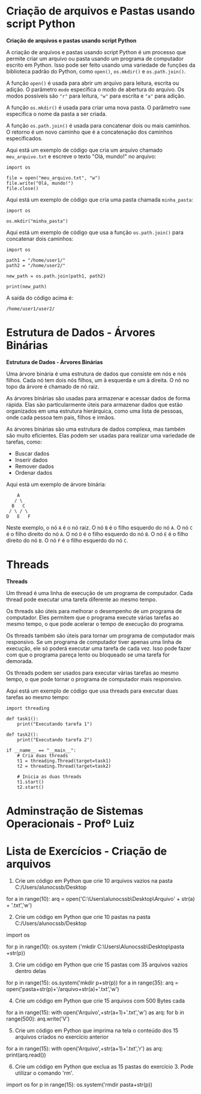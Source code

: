 # Criação de arquivos e Pastas usando script Python

**Criação de arquivos e pastas usando script Python**

A criação de arquivos e pastas usando script Python é um processo que permite criar um arquivo ou pasta usando um programa de computador escrito em Python. Isso pode ser feito usando uma variedade de funções da biblioteca padrão do Python, como `open()`, `os.mkdir()` e `os.path.join()`.

A função `open()` é usada para abrir um arquivo para leitura, escrita ou adição. O parâmetro `mode` especifica o modo de abertura do arquivo. Os modos possíveis são `"r"` para leitura, `"w"` para escrita e `"a"` para adição.

A função `os.mkdir()` é usada para criar uma nova pasta. O parâmetro `name` especifica o nome da pasta a ser criada.

A função `os.path.join()` é usada para concatenar dois ou mais caminhos. O retorno é um novo caminho que é a concatenação dos caminhos especificados.

Aqui está um exemplo de código que cria um arquivo chamado `meu_arquivo.txt` e escreve o texto "Olá, mundo!" no arquivo:

```
import os

file = open("meu_arquivo.txt", "w")
file.write("Olá, mundo!")
file.close()
```

Aqui está um exemplo de código que cria uma pasta chamada `minha_pasta`:

```
import os

os.mkdir("minha_pasta")
```

Aqui está um exemplo de código que usa a função `os.path.join()` para concatenar dois caminhos:

```
import os

path1 = "/home/user1/"
path2 = "/home/user2/"

new_path = os.path.join(path1, path2)

print(new_path)
```

A saída do código acima é:

```
/home/user1/user2/
```


# Estrutura de Dados - Árvores Binárias

**Estrutura de Dados - Árvores Binárias**

Uma árvore binária é uma estrutura de dados que consiste em nós e nós filhos. Cada nó tem dois nós filhos, um à esquerda e um à direita. O nó no topo da árvore é chamado de nó raiz.

As árvores binárias são usadas para armazenar e acessar dados de forma rápida. Elas são particularmente úteis para armazenar dados que estão organizados em uma estrutura hierárquica, como uma lista de pessoas, onde cada pessoa tem pais, filhos e irmãos.

As árvores binárias são uma estrutura de dados complexa, mas também são muito eficientes. Elas podem ser usadas para realizar uma variedade de tarefas, como:

* Buscar dados
* Inserir dados
* Remover dados
* Ordenar dados

Aqui está um exemplo de árvore binária:

```
    A
   / \
  B   C
 / \ / \
D   E   F
```

Neste exemplo, o nó `A` é o nó raiz. O nó `B` é o filho esquerdo do nó `A`. O nó `C` é o filho direito do nó `A`. O nó `D` é o filho esquerdo do nó `B`. O nó `E` é o filho direito do nó `B`. O nó `F` é o filho esquerdo do nó `C`.






# Threads

**Threads**

Um thread é uma linha de execução de um programa de computador. Cada thread pode executar uma tarefa diferente ao mesmo tempo.

Os threads são úteis para melhorar o desempenho de um programa de computador. Eles permitem que o programa execute várias tarefas ao mesmo tempo, o que pode acelerar o tempo de execução do programa.

Os threads também são úteis para tornar um programa de computador mais responsivo. Se um programa de computador tiver apenas uma linha de execução, ele só poderá executar uma tarefa de cada vez. Isso pode fazer com que o programa pareça lento ou bloqueado se uma tarefa for demorada.

Os threads podem ser usados para executar várias tarefas ao mesmo tempo, o que pode tornar o programa de computador mais responsivo.

Aqui está um exemplo de código que usa threads para executar duas tarefas ao mesmo tempo:

```
import threading

def task1():
    print("Executando tarefa 1")

def task2():
    print("Executando tarefa 2")

if __name__ == "__main__":
    # Cria duas threads
    t1 = threading.Thread(target=task1)
    t2 = threading.Thread(target=task2)

    # Inicia as duas threads
    t1.start()
    t2.start()
```

# Adminstração de Sistemas Operacionais - Profº Luiz

# Lista de Exercícios - Criação de arquivos


1. Crie um código em Python que crie 10 arquivos vazios na pasta C:/Users/alunocssb/Desktop

for a in range(10):
	arq = open('C:\\Users\\alunocssb\\Desktop\\Arquivo' + str(a) + '.txt','w')



2. Crie um código em Python que crie 10 pastas na pasta C:/Users/alunocssb/Desktop

import os

for p in range(10):
	os.system ('mkdir C:\\Users\\Alunocssb\\Desktop\\pasta +str(p))



3. Crie um código em Python que crie 15 pastas com 35 arquivos vazios dentro delas

for p in range(15):
	os.system('mkdir p+str(p))
	for a in range(35):
		arq = open('pasta+str(p)+'/arquivo+str(a)+'.txt','w')


  
4. Crie um código em Python que crie 15 arquivos com 500 Bytes cada

for a in range(15):
	with open('Arquivo',+str(a+1)+'.txt','w') as arq:
		for b in range(500):
			arq.write('V')



5. Crie um código em Python que imprima na tela o conteúdo dos 15 arquivos criados no exercício anterior

for a in range(15):
	with open('Arquivo',+str(a+1)+'.txt','r') as arq:
		print(arq.read())



6. Crie um código em Python que exclua as 15 pastas do exercício 3. Pode utilizar o comando 'rm'.

import os
for p in range(15):
	os.system('rmdir pasta+str(p))



 
